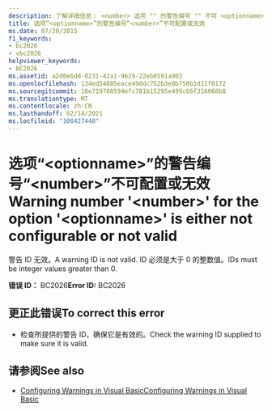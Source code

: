 ```yaml
---
description: 了解详细信息： <number> 选项 "" 的警告编号 "" 不可 <optionname> 配置或无效
title: 选项“<optionname>”的警告编号“<number>”不可配置或无效
ms.date: 07/20/2015
f1_keywords:
- bc2026
- vbc2026
helpviewer_keywords:
- BC2026
ms.assetid: a2d0e6dd-0231-42a1-9629-22eb0591a903
ms.openlocfilehash: 134ed54885eace490dc752b3e0b750b1d11f0172
ms.sourcegitcommit: 10e719780594efc781b15295e499c66f316068b8
ms.translationtype: MT
ms.contentlocale: zh-CN
ms.lasthandoff: 02/14/2021
ms.locfileid: "100427448"
---
```

# <a name="warning-number-number-for-the-option-optionname-is-either-not-configurable-or-not-valid"></a><span data-ttu-id="be1a7-103">选项“\<optionname>”的警告编号“\<number>”不可配置或无效</span><span class="sxs-lookup"><span data-stu-id="be1a7-103">Warning number '\<number>' for the option '\<optionname>' is either not configurable or not valid</span></span>

<span data-ttu-id="be1a7-104">警告 ID 无效。</span><span class="sxs-lookup"><span data-stu-id="be1a7-104">A warning ID is not valid.</span></span> <span data-ttu-id="be1a7-105">ID 必须是大于 0 的整数值。</span><span class="sxs-lookup"><span data-stu-id="be1a7-105">IDs must be integer values greater than 0.</span></span>  
  
 <span data-ttu-id="be1a7-106">**错误 ID：** BC2026</span><span class="sxs-lookup"><span data-stu-id="be1a7-106">**Error ID:** BC2026</span></span>  
  
## <a name="to-correct-this-error"></a><span data-ttu-id="be1a7-107">更正此错误</span><span class="sxs-lookup"><span data-stu-id="be1a7-107">To correct this error</span></span>  
  
- <span data-ttu-id="be1a7-108">检查所提供的警告 ID，确保它是有效的。</span><span class="sxs-lookup"><span data-stu-id="be1a7-108">Check the warning ID supplied to make sure it is valid.</span></span>  
  
## <a name="see-also"></a><span data-ttu-id="be1a7-109">请参阅</span><span class="sxs-lookup"><span data-stu-id="be1a7-109">See also</span></span>

- [<span data-ttu-id="be1a7-110">Configuring Warnings in Visual Basic</span><span class="sxs-lookup"><span data-stu-id="be1a7-110">Configuring Warnings in Visual Basic</span></span>](/visualstudio/ide/configuring-warnings-in-visual-basic)
